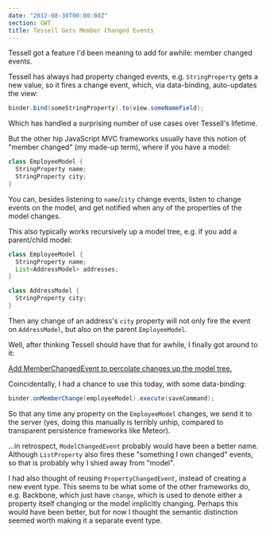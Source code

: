 ```yaml
---
date: "2012-08-30T00:00:00Z"
section: GWT
title: Tessell Gets Member Changed Events
---
```



Tessell got a feature I'd been meaning to add for awhile: member changed events.

Tessell has always had property changed events, e.g. `StringProperty` gets a new value, so it fires a change event, which, via data-binding, auto-updates the view:

```java
binder.bind(someStringProperty).to(view.someNameField);
```

Which has handled a surprising number of use cases over Tessell's lifetime.

But the other hip JavaScript MVC frameworks usually have this notion of "member changed" (my made-up term), where if you have a model:

```java
class EmployeeModel {
  StringProperty name;
  StringProperty city;
}
```

You can, besides listening to `name`/`city` change events, listen to change events on the model, and get notified when any of the properties of the model changes.

This also typically works recursively up a model tree, e.g. if you add a parent/child model:

```java
class EmployeeModel {
  StringProperty name;
  List<AddressModel> addresses;
}

class AddressModel {
  StringProperty city;
}
```

Then any change of an address's `city` property will not only fire the event on `AddressModel`, but also on the parent `EmployeeModel`.

Well, after thinking Tessell should have that for awhile, I finally got around to it:

[Add MemberChangedEvent to percolate changes up the model tree.](https://github.com/stephenh/tessell/commit/47b0c12fe864a7ba1848fece486a13d8d01242f5)

Coincidentally, I had a chance to use this today, with some data-binding:

```java
binder.onMemberChange(employeeModel).execute(saveCommand);
```

So that any time any property on the `EmployeeModel` changes, we send it to the server (yes, doing this manually is terribly unhip, compared to transparent persistence frameworks like Meteor).

...in retrospect, `ModelChangedEvent` probably would have been a better name. Although `ListProperty` also fires these "something I own changed" events, so that is probably why I shied away from "model".

I had also thought of reusing `PropertyChangedEvent`, instead of creating a new event type. This seems to be what some of the other frameworks do, e.g. Backbone, which just have `change`, which is used to denote either a property itself changing or the model implicitly changing. Perhaps this would have been better, but for now I thought the semantic distinction seemed worth making it a separate event type.

